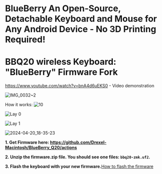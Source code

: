 # BlueBerry An Open-Source, Detachable Keyboard and Mouse for Any Android Device - No 3D Printing Required!

# BBQ20 wireless Keyboard: "BlueBerry" Firmware Fork

https://www.youtube.com/watch?v=bnA4d6uEKS0 - Video demonstration

![IMG_0032~2](https://github.com/Drexel-Macintosh/BlueBerry_Q10/assets/88599898/e0baa9ab-06cf-400c-a296-a37417eba166)

How it works:
![10](https://github.com/Drexel-Macintosh/BlueBerry_Q10/assets/88599898/3cb2f34a-dedf-4d3e-8792-6abb80fc73c8)

![Lay 0](https://github.com/Drexel-Macintosh/BlueBerry_Q20/assets/88599898/a6add155-e3fe-4e2a-bf3d-efb9af32c8bd)

![Lay 1](https://github.com/Drexel-Macintosh/BlueBerry_Q20/assets/88599898/59608c6b-609b-4dd2-a5d0-7b0e1a42f7ee)

![2024-04-20_18-35-23](https://github.com/Drexel-Macintosh/BlueBerry_Q10/assets/88599898/70d6b2aa-5741-49b2-ac5e-207c464174ff)

**1. Get Firmware here: https://github.com/Drexel-Macintosh/BlueBerry_Q20/actions**

**2. Unzip the firmware.zip file. You should see one files: `bbq20-zmk.uf2`.**  

**3. Flash the keyboard with your new firmware.**[How to flash the firmware](https://github.com/ZitaoTech/BB9900-USB_BLE_Keyboard?tab=readme-ov-file#-how-to-update-the-firmware---) 
